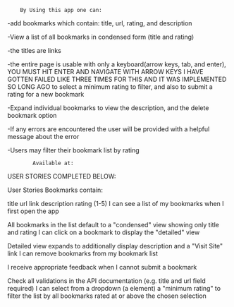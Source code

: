         By Using this app one can:

-add bookmarks which contain: title, url, rating, and description

-View a list of all bookmarks in condensed form (title and rating)

-the titles are links

-the entire page is usable with only a keyboard(arrow keys, tab, and enter), YOU MUST HIT ENTER AND NAVIGATE WITH ARROW KEYS I HAVE GOTTEN FAILED LIKE THREE TIMES FOR THIS AND IT WAS IMPLEMENTED SO LONG AGO to select a minimum rating to filter, and also to submit a rating for a new bookmark

-Expand individual bookmarks to view the description, and the delete bookmark option

-If any errors are encountered the user will be provided with a helpful message about the error

-Users may filter their bookmark list by rating

            Available at:

USER STORIES COMPLETED BELOW:

User Stories Bookmarks contain:

title url link description rating (1-5) I can see a list of my bookmarks when I first open the app

All bookmarks in the list default to a "condensed" view showing only title and rating I can click on a bookmark to display the "detailed" view

Detailed view expands to additionally display description and a "Visit Site" link I can remove bookmarks from my bookmark list

I receive appropriate feedback when I cannot submit a bookmark

Check all validations in the API documentation (e.g. title and url field required) I can select from a dropdown (a element) a "minimum rating" to filter the list by all bookmarks rated at or above the chosen selection
